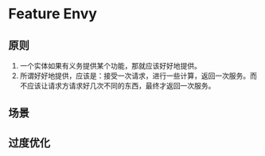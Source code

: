 # Feature Envy


## 原则
1. 一个实体如果有义务提供某个功能，那就应该好好地提供。
2. 所谓好好地提供，应该是：接受一次请求，进行一些计算，返回一次服务。而不应该让请求方请求好几次不同的东西，最终才返回一次服务。


## 场景


## 过度优化



